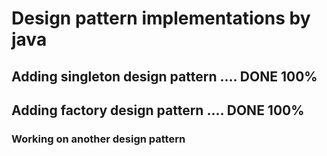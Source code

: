 # Design pattern implementations by java
## Adding singleton design pattern .... DONE 100%
## Adding factory design pattern .... DONE 100%
### Working on another design pattern


